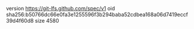 version https://git-lfs.github.com/spec/v1
oid sha256:b50766dc66e0fa3e1255596f3b294baba52cdbea168a06d7419eccf39d4f60d8
size 4580
